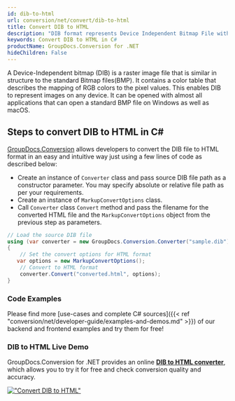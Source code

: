 ```yaml
---
id: dib-to-html
url: conversion/net/convert/dib-to-html
title: Convert DIB to HTML
description: "DIB format represents Device Independent Bitmap File with .dib extension. Learn how to convert DIB to HTML file programmatically in C# language using GroupDocs.Conversion for .NET library."
keywords: Convert DIB to HTML in C#
productName: GroupDocs.Conversion for .NET
hideChildren: False
---
```


A Device-Independent bitmap (DIB) is a raster image file that is similar in structure to the standard Bitmap files(BMP). It contains a color table that describes the mapping of RGB colors to the pixel values. This enables DIB to represent images on any device. It can be opened with almost all applications that can open a standard BMP file on Windows as well as macOS.

## Steps to convert DIB to HTML in C#

[GroupDocs.Conversion](https://products.groupdocs.com/conversion/net) allows developers to convert the DIB file to HTML format in an easy and intuitive way just using a few lines of code as described below:

* Create an instance of `Converter` class and pass source DIB file path as a constructor parameter. You may specify absolute or relative file path as per your requirements. 
* Create an instance of `MarkupConvertOptions` class.
* Call `Converter` class `Convert` method and pass the filename for the converted HTML file and the `MarkupConvertOptions` object from the previous step as parameters.

```csharp
// Load the source DIB file
using (var converter = new GroupDocs.Conversion.Converter("sample.dib"))
{
    // Set the convert options for HTML format
   var options = new MarkupConvertOptions();
    // Convert to HTML format
    converter.Convert("converted.html", options);
}
```

### Code Examples

Please find more [use-cases and complete C# sources]({{< ref "conversion/net/developer-guide/examples-and-demos.md" >}}) of our backend and frontend examples and try them for free!

### DIB to HTML Live Demo

GroupDocs.Conversion for .NET provides an online [**DIB to HTML converter**](https://products.groupdocs.app/conversion/dib-to-html), which allows you to try it for free and check conversion quality and accuracy.

[!["Convert DIB to HTML"](conversion/net/images/convert-to-html/convert-dib-to-html.png)](https://products.groupdocs.app/conversion/dib-to-html)